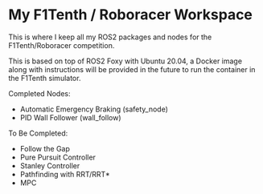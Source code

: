 # My F1Tenth / Roboracer Workspace

This is where I keep all my ROS2 packages and nodes for the F1Tenth/Roboracer competition.

This is based on top of ROS2 Foxy with Ubuntu 20.04, a Docker image along with instructions will be provided in the future to run the container in the F1Tenth simulator. 

Completed Nodes:
- Automatic Emergency Braking (safety_node)
- PID Wall Follower (wall_follow)

To Be Completed:
- Follow the Gap
- Pure Pursuit Controller
- Stanley Controller
- Pathfinding with RRT/RRT*
- MPC



